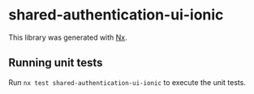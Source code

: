 # shared-authentication-ui-ionic

This library was generated with [Nx](https://nx.dev).

## Running unit tests

Run `nx test shared-authentication-ui-ionic` to execute the unit tests.
